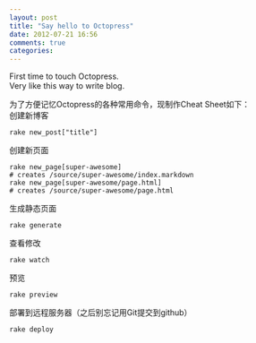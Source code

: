 ```yaml
---
layout: post
title: "Say hello to Octopress"
date: 2012-07-21 16:56
comments: true
categories: 
---
```


First time to touch Octopress.  
Very like this way to write blog.  

为了方便记忆Octopress的各种常用命令，现制作Cheat Sheet如下：  
创建新博客
```
rake new_post["title"]
```

创建新页面
```
rake new_page[super-awesome]
# creates /source/super-awesome/index.markdown
rake new_page[super-awesome/page.html]
# creates /source/super-awesome/page.html
```

生成静态页面
```
rake generate
```

查看修改
```
rake watch
```

预览
```
rake preview
```

部署到远程服务器（之后别忘记用Git提交到github）
```
rake deploy
```
